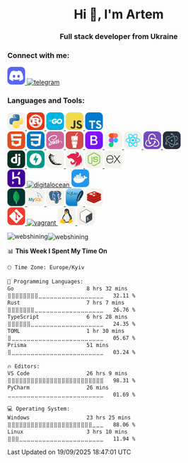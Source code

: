 <h1 align="center">Hi 👋, I'm Artem</h1>
<h3 align="center">Full stack developer from Ukraine</h3>

<h3 align="left">Connect with me:</h3>
<p align="left">
<a href="https://discordapp.com/users/674204024756633610" target="_blank" rel="noreferrer"> <img src="https://raw.githubusercontent.com/tandpfun/skill-icons/59059d9d1a2c092696dc66e00931cc1181a4ce1f/icons/Discord.svg" alt="discord" width="40" height="40"/> </a> 
<a href="https://t.me/webshining" target="_blank" rel="noreferrer"> <img src="https://upload.wikimedia.org/wikipedia/commons/thumb/8/82/Telegram_logo.svg/2048px-Telegram_logo.svg.png" alt="telegram" width="40" height="40"/> </a>

<h3 align="left">Languages and Tools:</h3>
<p align="left"> 
<a href="https://www.python.org" target="_blank" rel="noreferrer"> <img src="https://raw.githubusercontent.com/tandpfun/skill-icons/59059d9d1a2c092696dc66e00931cc1181a4ce1f/icons/Python-Light.svg" alt="python" width="40" height="40"/> </a> 
<a href="https://www.rust-lang.org/" target="_blank" rel="noreferrer"> <img src="https://raw.githubusercontent.com/tandpfun/skill-icons/59059d9d1a2c092696dc66e00931cc1181a4ce1f/icons/Rust.svg" alt="rust" width="40" height="40"/> </a> 
<a href="https://go.dev/" target="_blank" rel="noreferrer"> <img src="https://raw.githubusercontent.com/tandpfun/skill-icons/65dea6c4eaca7da319e552c09f4cf5a9a8dab2c8/icons/GoLang.svg" alt="golang" width="40" height="40"/> </a> 
<a href="https://developer.mozilla.org/en-US/docs/Web/JavaScript" target="_blank" rel="noreferrer"> <img src="https://raw.githubusercontent.com/tandpfun/skill-icons/59059d9d1a2c092696dc66e00931cc1181a4ce1f/icons/JavaScript.svg" alt="javascript" width="40" height="40"/> </a>
<a href="https://www.typescriptlang.org/" target="_blank" rel="noreferrer"> <img src="https://raw.githubusercontent.com/tandpfun/skill-icons/59059d9d1a2c092696dc66e00931cc1181a4ce1f/icons/TypeScript.svg" alt="typescript" width="40" height="40"/> </a>
<br/>
<a href="https://www.w3.org/html/" target="_blank" rel="noreferrer"> <img src="https://raw.githubusercontent.com/tandpfun/skill-icons/59059d9d1a2c092696dc66e00931cc1181a4ce1f/icons/HTML.svg" alt="html5" width="40" height="40"/> </a> 
<a href="https://www.w3schools.com/css/" target="_blank" rel="noreferrer"> <img src="https://raw.githubusercontent.com/tandpfun/skill-icons/59059d9d1a2c092696dc66e00931cc1181a4ce1f/icons/CSS.svg" alt="css3" width="40" height="40"/> </a> 
<a href="https://sass-lang.com" target="_blank" rel="noreferrer"> <img src="https://raw.githubusercontent.com/tandpfun/skill-icons/59059d9d1a2c092696dc66e00931cc1181a4ce1f/icons/Sass.svg" alt="sass" width="40" height="40"/> </a> 
<a href="https://gulpjs.com" target="_blank" rel="noreferrer"> <img src="https://raw.githubusercontent.com/tandpfun/skill-icons/59059d9d1a2c092696dc66e00931cc1181a4ce1f/icons/Gulp.svg" alt="gulp" width="40" height="40"/> </a> 
<a href="https://getbootstrap.com" target="_blank" rel="noreferrer"> <img src="https://raw.githubusercontent.com/tandpfun/skill-icons/59059d9d1a2c092696dc66e00931cc1181a4ce1f/icons/Bootstrap.svg" alt="bootstrap" width="40" height="40"/> </a> 
<a href="https://www.figma.com/" target="_blank" rel="noreferrer"> <img src="https://raw.githubusercontent.com/tandpfun/skill-icons/59059d9d1a2c092696dc66e00931cc1181a4ce1f/icons/Figma-Light.svg" alt="figma" width="40" height="40"/> </a> 
<a href="https://reactjs.org/" target="_blank" rel="noreferrer"> <img src="https://raw.githubusercontent.com/tandpfun/skill-icons/59059d9d1a2c092696dc66e00931cc1181a4ce1f/icons/React-Light.svg" alt="react" width="40" height="40"/> </a> 
<a href="https://redux.js.org" target="_blank" rel="noreferrer"> <img src="https://raw.githubusercontent.com/tandpfun/skill-icons/59059d9d1a2c092696dc66e00931cc1181a4ce1f/icons/Redux.svg" alt="redux" width="40" height="40"/> </a>
<a href="https://www.electronjs.org" target="_blank" rel="noreferrer"> <img src="https://raw.githubusercontent.com/tandpfun/skill-icons/59059d9d1a2c092696dc66e00931cc1181a4ce1f/icons/Electron.svg" alt="electron" width="40" height="40"/> </a>
<br/>
<a href="https://www.djangoproject.com/" target="_blank" rel="noreferrer"> <img src="https://raw.githubusercontent.com/tandpfun/skill-icons/59059d9d1a2c092696dc66e00931cc1181a4ce1f/icons/Django.svg" alt="django" width="40" height="40"/> </a>
<a href="https://fastapi.tiangolo.com/">
<img src="https://raw.githubusercontent.com/tandpfun/skill-icons/59059d9d1a2c092696dc66e00931cc1181a4ce1f/icons/FastAPI.svg" alt="fastapi" width="40" height="40"/></a>
<a href="https://flask.palletsprojects.com/" target="_blank" rel="noreferrer"> <img src="https://raw.githubusercontent.com/tandpfun/skill-icons/59059d9d1a2c092696dc66e00931cc1181a4ce1f/icons/Flask-Light.svg" alt="flask" width="40" height="40"/> </a>
<a href="https://nestjs.com/" target="_blank" rel="noreferrer"> <img src="https://raw.githubusercontent.com/tandpfun/skill-icons/59059d9d1a2c092696dc66e00931cc1181a4ce1f/icons/NestJS-Light.svg" alt="nestjs" width="40" height="40"/> </a>
<a href="https://nodejs.org" target="_blank" rel="noreferrer"> <img src="https://raw.githubusercontent.com/tandpfun/skill-icons/59059d9d1a2c092696dc66e00931cc1181a4ce1f/icons/NodeJS-Light.svg" alt="nodejs" width="40" height="40"/> </a>
<a href="https://expressjs.com" target="_blank" rel="noreferrer"> <img src="https://raw.githubusercontent.com/tandpfun/skill-icons/59059d9d1a2c092696dc66e00931cc1181a4ce1f/icons/ExpressJS-Light.svg" alt="express" width="40" height="40"/> </a>
<br/>
<a href="https://heroku.com" target="_blank" rel="noreferrer"> <img src="https://raw.githubusercontent.com/tandpfun/skill-icons/59059d9d1a2c092696dc66e00931cc1181a4ce1f/icons/Heroku.svg" alt="heroku" width="40" height="40"/> </a>  
<a href="https://www.digitalocean.com/" target="_blank" rel="noreferrer"> <img src="https://w7.pngwing.com/pngs/410/265/png-transparent-digitalocean-icon-hd-logo-thumbnail.png" alt="digitalocean" width="40" height="40"/> </a>
<a href="https://www.docker.com/" target="_blank" rel="noreferrer"> <img src="https://raw.githubusercontent.com/tandpfun/skill-icons/59059d9d1a2c092696dc66e00931cc1181a4ce1f/icons/Docker.svg" alt="docker" width="40" height="40"/> </a>
<br/>
<a href="https://www.mongodb.com/" target="_blank" rel="noreferrer"> <img src="https://raw.githubusercontent.com/tandpfun/skill-icons/59059d9d1a2c092696dc66e00931cc1181a4ce1f/icons/MongoDB.svg" alt="mongodb" width="40" height="40"/> </a>
<a href="https://www.mysql.com/" target="_blank" rel="noreferrer"> <img src="https://raw.githubusercontent.com/tandpfun/skill-icons/59059d9d1a2c092696dc66e00931cc1181a4ce1f/icons/MySQL-Light.svg" alt="mysql" width="40" height="40"/> </a>
<a href="https://www.postgresql.org" target="_blank" rel="noreferrer"> <img src="https://raw.githubusercontent.com/tandpfun/skill-icons/59059d9d1a2c092696dc66e00931cc1181a4ce1f/icons/PostgreSQL-Light.svg" alt="postgresql" width="40" height="40"/> </a>
<a href="https://www.sqlite.org/" target="_blank" rel="noreferrer"> <img src="https://raw.githubusercontent.com/tandpfun/skill-icons/59059d9d1a2c092696dc66e00931cc1181a4ce1f/icons/SQLite.svg" alt="sqlite" width="40" height="40"/> </a>
<a href="https://redis.io" target="_blank" rel="noreferrer"> <img src="https://raw.githubusercontent.com/tandpfun/skill-icons/59059d9d1a2c092696dc66e00931cc1181a4ce1f/icons/Redis-Light.svg" alt="redis" width="40" height="40"/> </a>
<br/>
<a href="https://git-scm.com/" target="_blank" rel="noreferrer"> <img src="https://raw.githubusercontent.com/tandpfun/skill-icons/59059d9d1a2c092696dc66e00931cc1181a4ce1f/icons/Git.svg" alt="git" width="40" height="40"/> </a>
<a href="https://www.vagrantup.com/" target="_blank" rel="noreferrer"> <img src="https://www.vectorlogo.zone/logos/vagrantup/vagrantup-icon.svg" alt="vagrant" width="40" height="40"/> </a>
<a href="https://www.linux.org/" target="_blank" rel="noreferrer"> <img src="https://raw.githubusercontent.com/tandpfun/skill-icons/59059d9d1a2c092696dc66e00931cc1181a4ce1f/icons/Linux-Light.svg" alt="linux" width="40" height="40"/> </a>
<a href="https://www.gnu.org/software/bash/" target="_blank" rel="noreferrer"> <img src="https://raw.githubusercontent.com/tandpfun/skill-icons/59059d9d1a2c092696dc66e00931cc1181a4ce1f/icons/Bash-Light.svg" alt="bash" width="40" height="40"/> </a>  
</p>

<p><img align="left" src="https://github-readme-stats.vercel.app/api/top-langs?username=webshining&show_icons=true&locale=en&layout=compact&exclude_repo=dotfiles" alt="webshining" /></p>

<p><img align="center" src="https://github-readme-streak-stats.herokuapp.com/?user=webshining" alt="webshining" /></p>

<!--START_SECTION:waka-->
📊 **This Week I Spent My Time On** 

```text
🕑︎ Time Zone: Europe/Kyiv

💬 Programming Languages: 
Go                       8 hrs 32 mins       ⣿⣿⣿⣿⣿⣿⣿⣿⣀⣀⣀⣀⣀⣀⣀⣀⣀⣀⣀⣀⣀⣀⣀⣀⣀   32.11 % 
Rust                     7 hrs 7 mins        ⣿⣿⣿⣿⣿⣿⣿⣀⣀⣀⣀⣀⣀⣀⣀⣀⣀⣀⣀⣀⣀⣀⣀⣀⣀   26.76 % 
TypeScript               6 hrs 28 mins       ⣿⣿⣿⣿⣿⣿⣀⣀⣀⣀⣀⣀⣀⣀⣀⣀⣀⣀⣀⣀⣀⣀⣀⣀⣀   24.35 % 
TOML                     1 hr 30 mins        ⣿⣀⣀⣀⣀⣀⣀⣀⣀⣀⣀⣀⣀⣀⣀⣀⣀⣀⣀⣀⣀⣀⣀⣀⣀   05.67 % 
Prisma                   51 mins             ⣿⣀⣀⣀⣀⣀⣀⣀⣀⣀⣀⣀⣀⣀⣀⣀⣀⣀⣀⣀⣀⣀⣀⣀⣀   03.24 % 

🔥 Editors: 
VS Code                  26 hrs 9 mins       ⣿⣿⣿⣿⣿⣿⣿⣿⣿⣿⣿⣿⣿⣿⣿⣿⣿⣿⣿⣿⣿⣿⣿⣿⣿   98.31 % 
PyCharm                  26 mins             ⣀⣀⣀⣀⣀⣀⣀⣀⣀⣀⣀⣀⣀⣀⣀⣀⣀⣀⣀⣀⣀⣀⣀⣀⣀   01.69 % 

💻 Operating System: 
Windows                  23 hrs 25 mins      ⣿⣿⣿⣿⣿⣿⣿⣿⣿⣿⣿⣿⣿⣿⣿⣿⣿⣿⣿⣿⣿⣿⣀⣀⣀   88.06 % 
Linux                    3 hrs 10 mins       ⣿⣿⣿⣀⣀⣀⣀⣀⣀⣀⣀⣀⣀⣀⣀⣀⣀⣀⣀⣀⣀⣀⣀⣀⣀   11.94 % 
```


 Last Updated on 19/09/2025 18:47:01 UTC
<!--END_SECTION:waka-->
